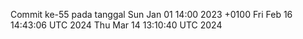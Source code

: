 Commit ke-55 pada tanggal Sun Jan 01 14:00 2023 +0100
Fri Feb 16 14:43:06 UTC 2024
Thu Mar 14 13:10:40 UTC 2024
